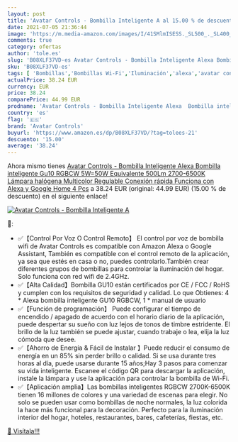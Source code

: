 ```yaml
---
layout: post
title: 'Avatar Controls - Bombilla Inteligente A al 15.00 % de descuento'
date: 2021-07-05 21:36:44
image: 'https://m.media-amazon.com/images/I/41SMlmISESS._SL500_._SL400_.jpg'
comments: true
category: ofertas
author: 'tole.es'
slug: 'B08XLF37VD-es Avatar Controls - Bombilla Inteligente Alexa Bombilla...'
sku: 'B08XLF37VD-es'
tags: [ 'Bombillas','Bombillas Wi-Fi','Iluminación','alexa','avatar controls','google','home', ]
actualPrice: 38.24 EUR
currency: EUR
price: 38.24
comparePrice: 44.99 EUR
prodname: 'Avatar Controls - Bombilla Inteligente Alexa  Bombilla inteligente Gu10 RGBCW 5W=50W Equivalente 500Lm 2700-6500K  Lámpara halógena Multicolor Regulable Conexión rápida Funciona con Alexa y Google Home  4 Pcs'
country: 'es'
flag: '🇪🇸'
brand: 'Avatar Controls'
buyurl: 'https://www.amazon.es/dp/B08XLF37VD/?tag=tolees-21'
descuento: '15.00'
average: '38.24'
---
```


Ahora mismo tienes [Avatar Controls - Bombilla Inteligente Alexa  Bombilla inteligente Gu10 RGBCW 5W=50W Equivalente 500Lm 2700-6500K  Lámpara halógena Multicolor Regulable Conexión rápida Funciona con Alexa y Google Home  4 Pcs](https://www.amazon.es/dp/B08XLF37VD/?tag=tolees-21) a 38.24 EUR (original: 44.99 EUR) (15.00 %  de descuento) en el siguiente enlace!

[![Avatar Controls - Bombilla Inteligente A](https://m.media-amazon.com/images/I/41SMlmISESS._SL500_._SL400_.jpg)](https://www.amazon.es/dp/B08XLF37VD/?tag=tolees-21)

🔎:

- ✅【Control Por Voz O Control Remoto】 El control por voz de bombilla wifi de Avatar Controls es compatible con Amazon Alexa o Google Assistant, También es compatible con el control remoto de la aplicación, ya sea que estés en casa o no, puedes controlarlo.También crear diferentes grupos de bombillas para controlar la iluminación del hogar. Solo funciona con red wifi de 2.4GHz.
- ✅【Alta Calidad】Bombilla GU10 están certificados por CE / FCC / RoHS y cumplen con los requisitos de seguridad y calidad. Lo que Obtienes: 4 * Alexa bombilla inteligente GU10 RGBCW, 1 * manual de usuario
- ✅【Función de programación】 Puede configurar el tiempo de encendido / apagado de acuerdo con el horario diario de la aplicación, puede despertar su sueño con luz lejos de tonos de timbre estridente. El brillo de la luz también se puede ajustar, cuando trabaje o lea, elija la luz cómoda que desee.
- ✅【Ahorro de Energía & Fácil de Instalar 】Puede reducir el consumo de energía en un 85% sin perder brillo o calidad. Si se usa durante tres horas al día, puede usarse durante 15 años;Hay 3 pasos para comenzar su vida inteligente. Escanee el código QR para descargar la aplicación, instale la lámpara y use la aplicación para controlar la bombilla de Wi-Fi.
- ✅【Aplicación amplia】Las bombillas inteligentes RGBCW 2700K-6500K tienen 16 millones de colores y una variedad de escenas para elegir. No solo se pueden usar como bombillas de noche normales, la luz colorida la hace más funcional para la decoración. Perfecto para la iluminación interior del hogar, hoteles, restaurantes, bares, cafeterías, fiestas, etc.

[🛒 Visítala!!!](https://www.amazon.es/dp/B08XLF37VD/?tag=tolees-21)
